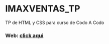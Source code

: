 # IMAXVENTAS_TP
TP de HTML y CSS para curso de Codo A Codo
<h3>
Web: <a href="https://artemiod.github.io/IMAXVENTAS_TP/" target="_blank">click aqui</a></h3>
